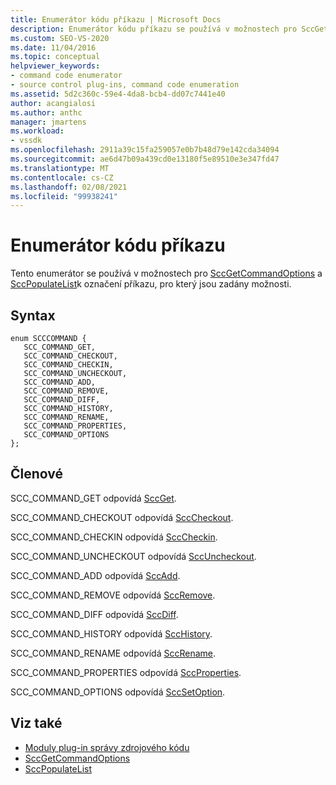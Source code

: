 ```yaml
---
title: Enumerátor kódu příkazu | Microsoft Docs
description: Enumerátor kódu příkazu se používá v možnostech pro SccGetCommandOptions a SccPopulateListto k označení příkazu, pro který jsou zadané možnosti.
ms.custom: SEO-VS-2020
ms.date: 11/04/2016
ms.topic: conceptual
helpviewer_keywords:
- command code enumerator
- source control plug-ins, command code enumeration
ms.assetid: 5d2c360c-59e4-4da8-bcb4-dd07c7441e40
author: acangialosi
ms.author: anthc
manager: jmartens
ms.workload:
- vssdk
ms.openlocfilehash: 2911a39c15fa259057e0b7b48d79e142cda34094
ms.sourcegitcommit: ae6d47b09a439cd0e13180f5e89510e3e347fd47
ms.translationtype: MT
ms.contentlocale: cs-CZ
ms.lasthandoff: 02/08/2021
ms.locfileid: "99938241"
---
```

# <a name="command-code-enumerator"></a>Enumerátor kódu příkazu
Tento enumerátor se používá v možnostech pro [SccGetCommandOptions](../extensibility/sccgetcommandoptions-function.md) a [SccPopulateList](../extensibility/sccpopulatelist-function.md)k označení příkazu, pro který jsou zadány možnosti.

## <a name="syntax"></a>Syntax

```
enum SCCCOMMAND {
   SCC_COMMAND_GET,
   SCC_COMMAND_CHECKOUT,
   SCC_COMMAND_CHECKIN,
   SCC_COMMAND_UNCHECKOUT,
   SCC_COMMAND_ADD,
   SCC_COMMAND_REMOVE,
   SCC_COMMAND_DIFF,
   SCC_COMMAND_HISTORY,
   SCC_COMMAND_RENAME,
   SCC_COMMAND_PROPERTIES,
   SCC_COMMAND_OPTIONS
};
```

## <a name="members"></a>Členové
SCC_COMMAND_GET odpovídá [SccGet](../extensibility/sccget-function.md).

SCC_COMMAND_CHECKOUT odpovídá [SccCheckout](../extensibility/scccheckout-function.md).

SCC_COMMAND_CHECKIN odpovídá [SccCheckin](../extensibility/scccheckin-function.md).

SCC_COMMAND_UNCHECKOUT odpovídá [SccUncheckout](../extensibility/sccuncheckout-function.md).

SCC_COMMAND_ADD odpovídá [SccAdd](../extensibility/sccadd-function.md).

SCC_COMMAND_REMOVE odpovídá [SccRemove](../extensibility/sccremove-function.md).

SCC_COMMAND_DIFF odpovídá [SccDiff](../extensibility/sccdiff-function.md).

SCC_COMMAND_HISTORY odpovídá [SccHistory](../extensibility/scchistory-function.md).

SCC_COMMAND_RENAME odpovídá [SccRename](../extensibility/sccrename-function.md).

SCC_COMMAND_PROPERTIES odpovídá [SccProperties](../extensibility/sccproperties-function.md).

SCC_COMMAND_OPTIONS odpovídá [SccSetOption](../extensibility/sccsetoption-function.md).

## <a name="see-also"></a>Viz také
- [Moduly plug-in správy zdrojového kódu](../extensibility/source-control-plug-ins.md)
- [SccGetCommandOptions](../extensibility/sccgetcommandoptions-function.md)
- [SccPopulateList](../extensibility/sccpopulatelist-function.md)
